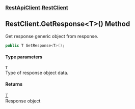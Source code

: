 ### [RestApiClient](./RestApiClient.md 'RestApiClient').[RestClient](./RestApiClient-RestClient.md 'RestApiClient.RestClient')
## RestClient.GetResponse&lt;T&gt;() Method
Get response generic object from response.  
```csharp
public T GetResponse<T>();
```
#### Type parameters
<a name='RestApiClient-RestClient-GetResponse-T-()-T'></a>
`T`  
Type of response object data.  
  
#### Returns
[T](#RestApiClient-RestClient-GetResponse-T-()-T 'RestApiClient.RestClient.GetResponse&lt;T&gt;().T')  
Response object  
